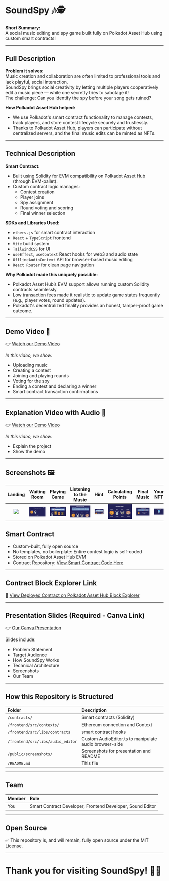 # SoundSpy 🎶🕵️

**Short Summary:**  
A social music editing and spy game built fully on Polkadot Asset Hub using custom smart contracts!

---

## Full Description

**Problem it solves:**  
Music creation and collaboration are often limited to professional tools and lack playful, social interaction.  
SoundSpy brings social creativity by letting multiple players cooperatively edit a music piece — while one secretly tries to sabotage it!  
The challenge: Can you identify the spy before your song gets ruined?

**How Polkadot Asset Hub helped:**

- We use Polkadot's smart contract functionality to manage contests, track players, and store contest lifecycle securely and trustlessly.
- Thanks to Polkadot Asset Hub, players can participate without centralized servers, and the final music edits can be minted as NFTs.

---

## Technical Description

**Smart Contract:**

- Built using Solidity for EVM compatibility on Polkadot Asset Hub (through EVM-pallet).
- Custom contract logic manages:
  - Contest creation
  - Player joins
  - Spy assignment
  - Round voting and scoring
  - Final winner selection

**SDKs and Libraries Used:**

- `ethers.js` for smart contract interaction
- `React` + `TypeScript` frontend
- `Vite` build system
- `TailwindCSS` for UI
- `useEffect`, `useContext` React hooks for web3 and audio state
- `OfflineAudioContext` API for browser-based music editing
- `React Router` for clean page navigation

**Why Polkadot made this uniquely possible:**

- Polkadot Asset Hub’s EVM support allows running custom Solidity contracts seamlessly.
- Low transaction fees made it realistic to update game states frequently (e.g., player votes, round updates).
- Polkadot's decentralized finality provides an honest, tamper-proof game outcome.

---

## Demo Video 🎥

👉 [Watch our Demo Video](https://youtu.be/uBPdmIjG4yA)

_In this video, we show:_

- Uploading music
- Creating a contest
- Joining and playing rounds
- Voting for the spy
- Ending a contest and declaring a winner
- Smart contract transaction confirmations

---

## Explanation Video with Audio 🎥

👉 [Watch our Demo Video](https://youtu.be/uBPdmIjG4yA)

_In this video, we show:_

- Explain the project
- Show the demo

---

## Screenshots 🖼

|                      Landing                       |                    Waiting Room                    |                    Playing Game                    |                   Listening to the Music                   |                      Hint                       |                      Calculating Points                       |                      Final Music                       |                    Your NFT                    |
| :------------------------------------------------: | :------------------------------------------------: | :------------------------------------------------: | :--------------------------------------------------------: | :---------------------------------------------: | :-----------------------------------------------------------: | :----------------------------------------------------: | :--------------------------------------------: |
| <img src="./screenshots/landing.png" width="200"/> | <img src="./screenshots/waiting.png" width="200"/> | <img src="./screenshots/playing.png" width="200"/> | <img src="./screenshots/listen-to-music.png" width="200"/> | <img src="./screenshots/hint.png" width="200"/> | <img src="./screenshots/calculating-points.png" width="200"/> | <img src="./screenshots/final-music.png" width="200"/> | <img src="./screenshots/nft.png" width="200"/> |

## Smart Contract

- Custom-built, fully open source
- No templates, no boilerplate: Entire contest logic is self-coded
- Stored on Polkadot Asset Hub EVM
- Contract Repository: [View Smart Contract Code Here](./contracts)

---

## Contract Block Explorer Link

🔗 [View Deployed Contract on Polkadot Asset Hub Block Explorer](https://polkadot-explorer-link-here.com/contract-address)

---

## Presentation Slides (Required - Canva Link)

👉 [Our Canva Presentation](https://your-canva-presentation-link-here.com)

Slides include:

- Problem Statement
- Target Audience
- How SoundSpy Works
- Technical Architecture
- Screenshots
- Our Team

---

## How this Repository is Structured

| Folder                            | Description                                            |
| :-------------------------------- | :----------------------------------------------------- |
| `/contracts/`                     | Smart contracts (Solidity)                             |
| `/frontend/src/contexts/`         | Ethereum connection and Context                        |
| `/frontend/src/libs/contracts`    | smart contract hooks                                   |
| `/frontend/src/libs/audio_editor` | Custom AudioEditor.ts to manipulate audio browser-side |
| `/public/screenshots/`            | Screenshots for presentation and README                |
| `/README.md`                      | This file                                              |

---

## Team

| Member | Role                                                       |
| :----- | :--------------------------------------------------------- |
| You    | Smart Contract Developer, Frontend Developer, Sound Editor |

---

## Open Source

✅ This repository is, and will remain, fully open source under the MIT License.

---

# Thank you for visiting SoundSpy! 🚀🎶
